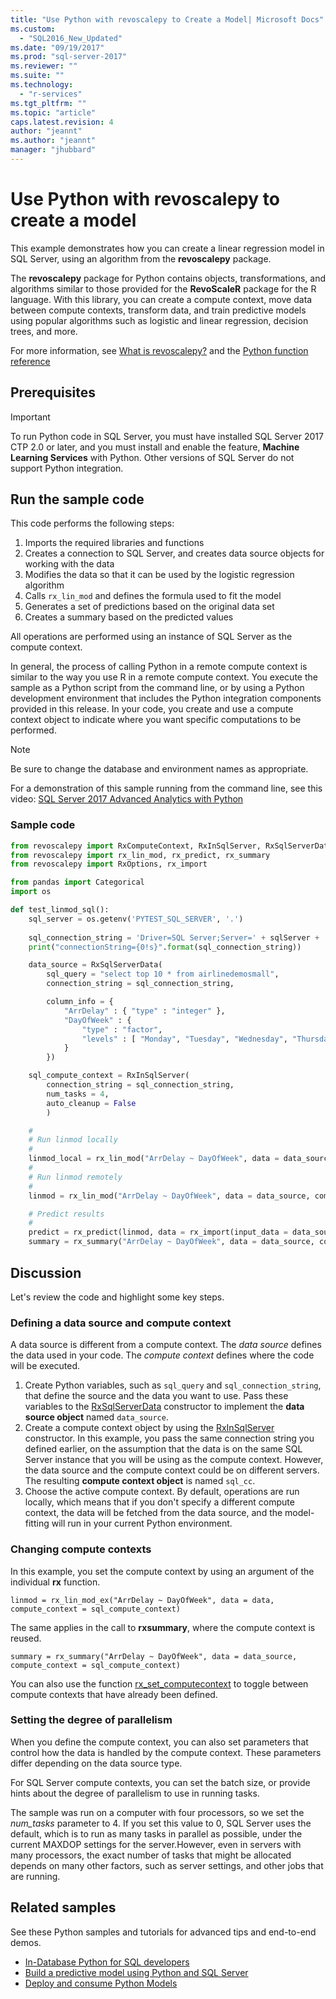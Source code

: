 ```yaml
---
title: "Use Python with revoscalepy to Create a Model| Microsoft Docs"
ms.custom: 
  - "SQL2016_New_Updated"
ms.date: "09/19/2017"
ms.prod: "sql-server-2017"
ms.reviewer: ""
ms.suite: ""
ms.technology: 
  - "r-services"
ms.tgt_pltfrm: ""
ms.topic: "article"
caps.latest.revision: 4
author: "jeannt"
ms.author: "jeannt"
manager: "jhubbard"
---
```

# Use Python with revoscalepy to create a model

This example demonstrates how you can create a linear regression model in SQL Server, using an algorithm from the **revoscalepy** package.

The **revoscalepy** package for Python contains objects, transformations, and algorithms similar to those provided for the **RevoScaleR** package for the R language. With this library, you can create a compute context, move data between compute contexts, transform data, and train predictive models using popular algorithms such as logistic and linear regression, decision trees, and more.

For more information, see [What is revoscalepy?](../python/what-is-revoscalepy.md) and the [Python function reference](https://docs.microsoft.com/r-server/python-reference/introducing-python-package-reference)

## Prerequisites

> [!IMPORTANT]
> To run Python code in SQL Server, you must have installed SQL Server 2017 CTP 2.0 or later, and you must install and enable the feature, **Machine Learning Services** with Python. Other versions of SQL Server do not support Python integration.

## Run the sample code

This code performs the following steps:

1. Imports the required libraries and functions
2. Creates a connection to SQL Server, and creates data source objects for working with the data
3. Modifies the data so that it can be used by the logistic regression algorithm
4. Calls `rx_lin_mod` and defines the formula used to fit the model
5. Generates a set of predictions based on the original data set
6. Creates a summary based on the predicted values

All operations are performed using an instance of SQL Server as the compute context.

In general, the process of calling Python in a remote compute context is similar to the way you use R in a remote compute context. 
You execute the sample as a Python script from the command line, or by using a Python development environment that includes the Python integration components provided in this release. 
In your code, you create and use a compute context object to indicate where you want specific computations to be performed.

> [!NOTE]
> Be sure to change the database and environment names as appropriate.
> 
> For a demonstration of this sample running from the command line, see this video: [SQL Server 2017 Advanced Analytics with Python](https://www.youtube.com/watch?v=FcoY795jTcc)


### Sample code

```python
from revoscalepy import RxComputeContext, RxInSqlServer, RxSqlServerData
from revoscalepy import rx_lin_mod, rx_predict, rx_summary
from revoscalepy import RxOptions, rx_import

from pandas import Categorical
import os

def test_linmod_sql():
    sql_server = os.getenv('PYTEST_SQL_SERVER', '.')
    
    sql_connection_string = 'Driver=SQL Server;Server=' + sqlServer + ';Database=PyTestDb;Trusted_Connection=True;'
    print("connectionString={0!s}".format(sql_connection_string))

    data_source = RxSqlServerData(
        sql_query = "select top 10 * from airlinedemosmall",
        connection_string = sql_connection_string,

        column_info = {
            "ArrDelay" : { "type" : "integer" },
            "DayOfWeek" : {
                "type" : "factor",
                "levels" : [ "Monday", "Tuesday", "Wednesday", "Thursday", "Friday", "Saturday", "Sunday" ]
            }
        })

    sql_compute_context = RxInSqlServer(
        connection_string = sql_connection_string,
        num_tasks = 4,
        auto_cleanup = False
        )

    #
    # Run linmod locally
    #
    linmod_local = rx_lin_mod("ArrDelay ~ DayOfWeek", data = data_source)
    #
    # Run linmod remotely
    #
    linmod = rx_lin_mod("ArrDelay ~ DayOfWeek", data = data_source, compute_context = sql_compute_context)

    # Predict results
    # 
    predict = rx_predict(linmod, data = rx_import(input_data = data_source))
    summary = rx_summary("ArrDelay ~ DayOfWeek", data = data_source, compute_context = sql_compute_context)
```

## Discussion

Let's review the code and highlight some key steps.

### Defining a data source and compute context

A data source is different from a compute context. The _data source_ defines the data used in your code. The _compute context_ defines where the code will be executed.

1. Create Python variables, such as `sql_query` and `sql_connection_string`, that define the source and the data you want to use. Pass these variables to the [RxSqlServerData](https://docs.microsoft.com/r-server/python-reference/revoscalepy/rxsqlserverdata) constructor to implement the **data source object** named `data_source`.
2. Create a compute context object by using the [RxInSqlServer](https://docs.microsoft.com/r-server/python-reference/revoscalepy/rxinsqlserverdata) constructor. In this example, you pass the same connection string you defined earlier, on the assumption that the data is on the same SQL Server instance that you will be using as the compute context. However, the data source and the compute context could be on different servers. The resulting **compute context object** is named `sql_cc`.
3. Choose the active compute context. By default, operations are run locally, which means that if you don't specify a different compute context, the data will be fetched from the data source, and the model-fitting will run in your current Python environment.

### Changing compute contexts

In this example, you set the compute context by using an argument of the individual **rx** function.
    
`linmod = rx_lin_mod_ex("ArrDelay ~ DayOfWeek", data = data, compute_context = sql_compute_context)`

The same applies in the call to **rxsummary**, where the compute context is reused.

`summary = rx_summary("ArrDelay ~ DayOfWeek", data = data_source, compute_context = sql_compute_context)`

You can also use the function [rx_set_computecontext](https://docs.microsoft.com/r-server/python-reference/revoscalepy/rx-set-compute-context) to toggle between compute contexts that have already been defined.

### Setting the degree of parallelism

When you define the compute context, you can also set parameters that control how the data is handled by the compute context. These parameters differ depending on the data source type.

For SQL Server compute contexts, you can set the batch size, or provide hints about the degree of parallelism to use in running tasks.

The sample was run on a computer with four processors, so we set the *num_tasks* parameter to 4. If you set this value to 0, SQL Server uses the default, which is to run as many tasks in parallel as possible, under the current MAXDOP settings for the server.However, even in servers with many processors, the exact number of tasks that might be allocated depends on many other factors, such as server settings, and other jobs that are running.

## Related samples

See these Python samples and tutorials for advanced tips and end-to-end demos.

+ [In-Database Python for SQL developers](sqldev-in-database-python-for-sql-developers.md)
+ [Build a predictive model using Python and SQL Server](https://microsoft.github.io/sql-ml-tutorials/python/rentalprediction/)
+ [Deploy and consume Python Models](../python/publish-consume-python-code.md)
